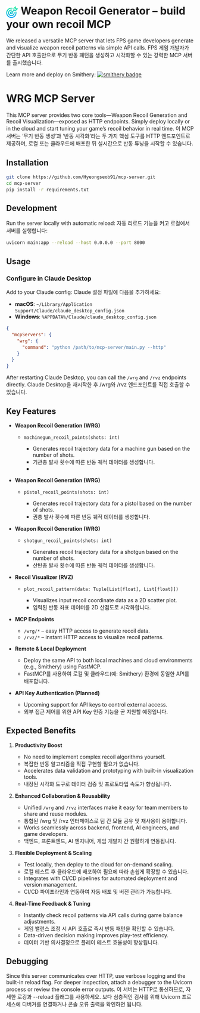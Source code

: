 # <img src="src/assets/target.png" alt="logo" width="32" style="vertical-align:middle;"/> Weapon Recoil Generator – build your own recoil MCP

We released a versatile MCP server that lets FPS game developers generate and visualize weapon recoil patterns via simple API calls.
FPS 게임 개발자가 간단한 API 호출만으로 무기 반동 패턴을 생성하고 시각화할 수 있는 강력한 MCP 서버를 출시했습니다.

Learn more and deploy on Smithery: [![smithery badge](https://smithery.ai/badge/@Hyeongseob91/mcp-server)](https://smithery.ai/server/@Hyeongseob91/mcp-server)

# WRG MCP Server

This MCP server provides two core tools—Weapon Recoil Generation and Recoil Visualization—exposed as HTTP endpoints. Simply deploy locally or in the cloud and start tuning your game’s recoil behavior in real time.
이 MCP 서버는 ‘무기 반동 생성’과 ‘반동 시각화’라는 두 가지 핵심 도구를 HTTP 엔드포인트로 제공하며, 로컬 또는 클라우드에 배포한 뒤 실시간으로 반동 튜닝을 시작할 수 있습니다.

## Installation

```bash
git clone https://github.com/Hyeongseob91/mcp-server.git
cd mcp-server
pip install -r requirements.txt
````

## Development

Run the server locally with automatic reload:
자동 리로드 기능을 켜고 로컬에서 서버를 실행합니다:

```bash
uvicorn main:app --reload --host 0.0.0.0 --port 8000
```

## Usage

### Configure in Claude Desktop

Add to your Claude config:
Claude 설정 파일에 다음을 추가하세요:

* **macOS**: `~/Library/Application Support/Claude/claude_desktop_config.json`
* **Windows**: `%APPDATA%/Claude/claude_desktop_config.json`

```json
{
  "mcpServers": {
    "wrg": {
      "command": "python /path/to/mcp-server/main.py --http"
    }
  }
}
```

After restarting Claude Desktop, you can call the `/wrg` and `/rvz` endpoints directly.
Claude Desktop을 재시작한 후 /wrg와 /rvz 엔드포인트를 직접 호출할 수 있습니다.

## Key Features

* **Weapon Recoil Generation (WRG)**

  * `machinegun_recoil_points(shots: int)`

    * Generates recoil trajectory data for a machine gun based on the number of shots.
    * 기관총 발사 횟수에 따른 반동 궤적 데이터를 생성합니다.
    * 
* **Weapon Recoil Generation (WRG)**

  * `pistol_recoil_points(shots: int)`

    * Generates recoil trajectory data for a pistol based on the number of shots.
    * 권총 발사 횟수에 따른 반동 궤적 데이터를 생성합니다.

* **Weapon Recoil Generation (WRG)**

  * `shotgun_recoil_points(shots: int)`

    * Generates recoil trajectory data for a shotgun based on the number of shots.
    * 산탄총 발사 횟수에 따른 반동 궤적 데이터를 생성합니다.

* **Recoil Visualizer (RVZ)**

  * `plot_recoil_pattern(data: Tuple[List[float], List[float]])`

    * Visualizes input recoil coordinate data as a 2D scatter plot.
    * 입력된 반동 좌표 데이터를 2D 산점도로 시각화합니다.

* **MCP Endpoints**

  * `/wrg/*` – easy HTTP access to generate recoil data.
  * `/rvz/*` – instant HTTP access to visualize recoil patterns.

* **Remote & Local Deployment**

  * Deploy the same API to both local machines and cloud environments (e.g., Smithery) using FastMCP.
  * FastMCP를 사용하여 로컬 및 클라우드(예: Smithery) 환경에 동일한 API를 배포합니다.

* **API Key Authentication (Planned)**

  * Upcoming support for API keys to control external access.
  * 외부 접근 제어를 위한 API Key 인증 기능을 곧 지원할 예정입니다.

## Expected Benefits

1. **Productivity Boost**

   * No need to implement complex recoil algorithms yourself.
   * 복잡한 반동 알고리즘을 직접 구현할 필요가 없습니다.
   * Accelerates data validation and prototyping with built-in visualization tools.
   * 내장된 시각화 도구로 데이터 검증 및 프로토타입 속도가 향상됩니다.

2. **Enhanced Collaboration & Reusability**

   * Unified `/wrg` and `/rvz` interfaces make it easy for team members to share and reuse modules.
   * 통합된 /wrg 및 /rvz 인터페이스로 팀 간 모듈 공유 및 재사용이 용이합니다.
   * Works seamlessly across backend, frontend, AI engineers, and game developers.
   * 백엔드, 프론트엔드, AI 엔지니어, 게임 개발자 간 원활하게 연동됩니다.

3. **Flexible Deployment & Scaling**

   * Test locally, then deploy to the cloud for on-demand scaling.
   * 로컬 테스트 후 클라우드에 배포하여 필요에 따라 손쉽게 확장할 수 있습니다.
   * Integrates with CI/CD pipelines for automated deployment and version management.
   * CI/CD 파이프라인과 연동하여 자동 배포 및 버전 관리가 가능합니다.

4. **Real-Time Feedback & Tuning**

   * Instantly check recoil patterns via API calls during game balance adjustments.
   * 게임 밸런스 조정 시 API 호출로 즉시 반동 패턴을 확인할 수 있습니다.
   * Data-driven decision making improves play-test efficiency.
   * 데이터 기반 의사결정으로 플레이 테스트 효율성이 향상됩니다.

## Debugging

Since this server communicates over HTTP, use verbose logging and the built-in reload flag. For deeper inspection, attach a debugger to the Uvicorn process or review the console error outputs.
이 서버는 HTTP로 통신하므로, 자세한 로깅과 --reload 플래그를 사용하세요. 보다 심층적인 검사를 위해 Uvicorn 프로세스에 디버거를 연결하거나 콘솔 오류 출력을 확인하면 됩니다.
